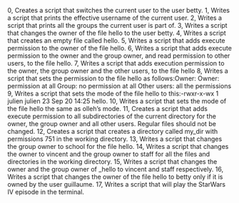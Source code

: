 0, Creates a script that switches the current user to the user betty.
1, Writes a script that prints the effective username of the current user.
2, Writes a script that prints all the groups the current user is part of.
3, Writes a script that changes the owner of the file hello to the user betty.
4, Writes a script that creates an empty file called hello.
5, Writes a script that adds execute permission to the owner of the file hello.
6, Writes a script that adds execute permission to the owner and the group owner, and read permission to other users, to the file hello.
7, Writes a script that adds execution permission to the owner, the group owner and the other users, to the file hello
8, Writes a script that sets the permission to the file hello as follows:Owner:
Owner: permission at all
Group: no permission at all
Other users: all the permissions
9, Writes a script that sets the mode of the file hello to this:-rwxr-x-wx 1 julien julien 23 Sep 20 14:25 hello.
10, Writes a script that sets the mode of the file hello the same as olleh’s mode.
11, Creates a script that adds execute permission to all subdirectories of the current directory for the owner, the group owner and all other users. Regular files should not be changed.
12, Creates a script that creates a directory called my_dir with permissions 751 in the working directory.
13, Writes a script that changes the group owner to school for the file hello.
14, Writes a script that changes the owner to vincent and the group owner to staff for all the files and directories in the working directory.
15, Writes a script that changes the owner and the group owner of _hello to vincent and staff respectively.
16, Writes a script that changes the owner of the file hello to betty only if it is owned by the user guillaume.
17, Writes a script that will play the StarWars IV episode in the terminal.
